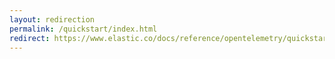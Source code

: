 ```yaml
---
layout: redirection
permalink: /quickstart/index.html
redirect: https://www.elastic.co/docs/reference/opentelemetry/quickstart/index.html
---
```

